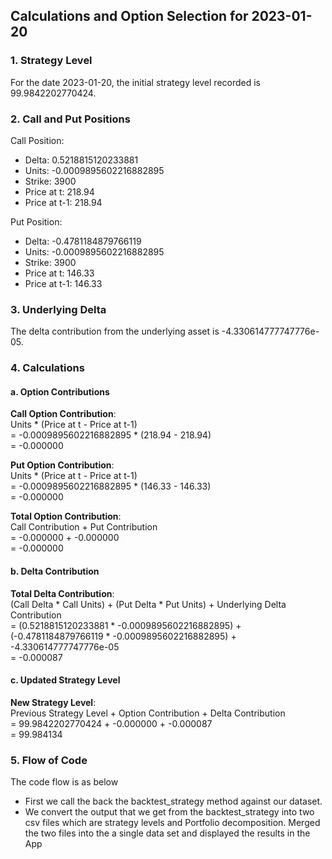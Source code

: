 
## Calculations and Option Selection for 2023-01-20

### 1. Strategy Level
For the date 2023-01-20, the initial strategy level recorded is 99.9842202770424.

### 2. Call and Put Positions
Call Position:
- Delta: 0.5218815120233881
- Units: -0.0009895602216882895
- Strike: 3900
- Price at t: 218.94
- Price at t-1: 218.94

Put Position:
- Delta: -0.4781184879766119
- Units: -0.0009895602216882895
- Strike: 3900
- Price at t: 146.33
- Price at t-1: 146.33

### 3. Underlying Delta
The delta contribution from the underlying asset is -4.330614777747776e-05.

### 4. Calculations

#### a. Option Contributions
**Call Option Contribution**:  
Units * (Price at t - Price at t-1)  
= -0.0009895602216882895 * (218.94 - 218.94)  
= -0.000000

**Put Option Contribution**:  
Units * (Price at t - Price at t-1)  
= -0.0009895602216882895 * (146.33 - 146.33)  
= -0.000000

**Total Option Contribution**:  
Call Contribution + Put Contribution  
= -0.000000 + -0.000000  
= -0.000000

#### b. Delta Contribution
**Total Delta Contribution**:  
(Call Delta * Call Units) + (Put Delta * Put Units) + Underlying Delta Contribution  
= (0.5218815120233881 * -0.0009895602216882895) + (-0.4781184879766119 * -0.0009895602216882895) + -4.330614777747776e-05  
= -0.000087

#### c. Updated Strategy Level
**New Strategy Level**:  
Previous Strategy Level + Option Contribution + Delta Contribution  
= 99.9842202770424 + -0.000000 + -0.000087  
= 99.984134

### 5. Flow of Code
The code flow is as below
- First we call the back the  backtest_strategy method against our dataset.
- We convert the output that we get from the backtest_strategy into two csv files which are strategy levels and Portfolio decomposition. Merged the two files into the a single data set and displayed the results in the App